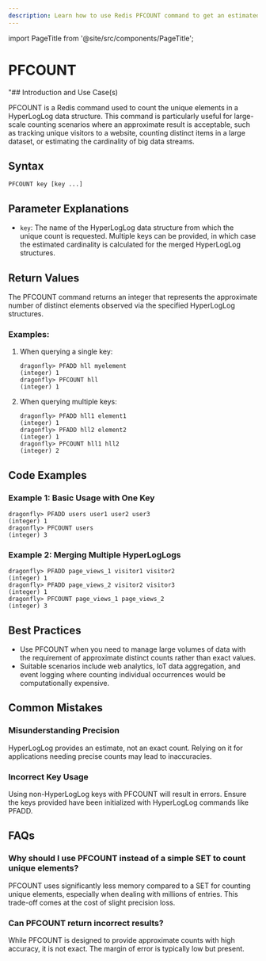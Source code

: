 ```yaml
---
description: Learn how to use Redis PFCOUNT command to get an estimated count of unique elements.
---
```


import PageTitle from '@site/src/components/PageTitle';

# PFCOUNT

<PageTitle title="Redis PFCOUNT Explained (Better Than Official Docs)" />

"## Introduction and Use Case(s)

PFCOUNT is a Redis command used to count the unique elements in a HyperLogLog data structure. This command is particularly useful for large-scale counting scenarios where an approximate result is acceptable, such as tracking unique visitors to a website, counting distinct items in a large dataset, or estimating the cardinality of big data streams.

## Syntax

```plaintext
PFCOUNT key [key ...]
```

## Parameter Explanations

- `key`: The name of the HyperLogLog data structure from which the unique count is requested. Multiple keys can be provided, in which case the estimated cardinality is calculated for the merged HyperLogLog structures.

## Return Values

The PFCOUNT command returns an integer that represents the approximate number of distinct elements observed via the specified HyperLogLog structures.

### Examples:

1. When querying a single key:

   ```cli
   dragonfly> PFADD hll myelement
   (integer) 1
   dragonfly> PFCOUNT hll
   (integer) 1
   ```

2. When querying multiple keys:
   ```cli
   dragonfly> PFADD hll1 element1
   (integer) 1
   dragonfly> PFADD hll2 element2
   (integer) 1
   dragonfly> PFCOUNT hll1 hll2
   (integer) 2
   ```

## Code Examples

### Example 1: Basic Usage with One Key

```cli
dragonfly> PFADD users user1 user2 user3
(integer) 1
dragonfly> PFCOUNT users
(integer) 3
```

### Example 2: Merging Multiple HyperLogLogs

```cli
dragonfly> PFADD page_views_1 visitor1 visitor2
(integer) 1
dragonfly> PFADD page_views_2 visitor2 visitor3
(integer) 1
dragonfly> PFCOUNT page_views_1 page_views_2
(integer) 3
```

## Best Practices

- Use PFCOUNT when you need to manage large volumes of data with the requirement of approximate distinct counts rather than exact values.
- Suitable scenarios include web analytics, IoT data aggregation, and event logging where counting individual occurrences would be computationally expensive.

## Common Mistakes

### Misunderstanding Precision

HyperLogLog provides an estimate, not an exact count. Relying on it for applications needing precise counts may lead to inaccuracies.

### Incorrect Key Usage

Using non-HyperLogLog keys with PFCOUNT will result in errors. Ensure the keys provided have been initialized with HyperLogLog commands like PFADD.

## FAQs

### Why should I use PFCOUNT instead of a simple SET to count unique elements?

PFCOUNT uses significantly less memory compared to a SET for counting unique elements, especially when dealing with millions of entries. This trade-off comes at the cost of slight precision loss.

### Can PFCOUNT return incorrect results?

While PFCOUNT is designed to provide approximate counts with high accuracy, it is not exact. The margin of error is typically low but present.
